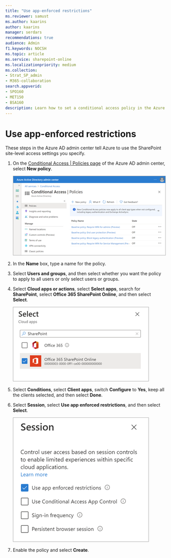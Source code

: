 ```yaml
---
title: "Use app-enforced restrictions"
ms.reviewer: samust
ms.author: kaarins
author: kaarins
manager: serdars
recommendations: true
audience: Admin
f1.keywords: NOCSH
ms.topic: article
ms.service: sharepoint-online
ms.localizationpriority: medium
ms.collection:  
- Strat_SP_admin
- M365-collaboration
search.appverid:
- SPO160
- MET150
- BSA160
description: Learn how to set a conditional access policy in the Azure AD admin center to use app-enforced restrictions in SharePoint.
---
```


# Use app-enforced restrictions

These steps in the Azure AD admin center tell Azure to use the SharePoint site-level access settings you specify.
  
1. On the [Conditional Access | Policies page](https://aad.portal.azure.com/#blade/Microsoft_AAD_IAM/ConditionalAccessBlade/Policies) of the Azure AD admin center, select **New policy**.

    ![Conditional access policies in the Azure AD admin center](media/azure-ca-new-policy.png)

2. In the **Name** box, type a name for the policy.

3. Select **Users and groups**, and then select whether you want the policy to apply to all users or only select users or groups.

4. Select **Cloud apps or actions**, select **Select apps**, search for **SharePoint**, select **Office 365 SharePoint Online**, and then select **Select**.

    ![Selecting the SharePoint app](media/azure-ca-policy-cloud-app.png)

5. Select **Conditions**, select **Client apps**, switch **Configure** to **Yes**, keep all the clients selected, and then select **Done**.

6. Select **Session**, select **Use app enforced restrictions**, and then select **Select**. 

    ![Selecting to control access using app enforced restrictions](media/azure-ca-policy-session.png)

7. Enable the policy and select **Create**.
